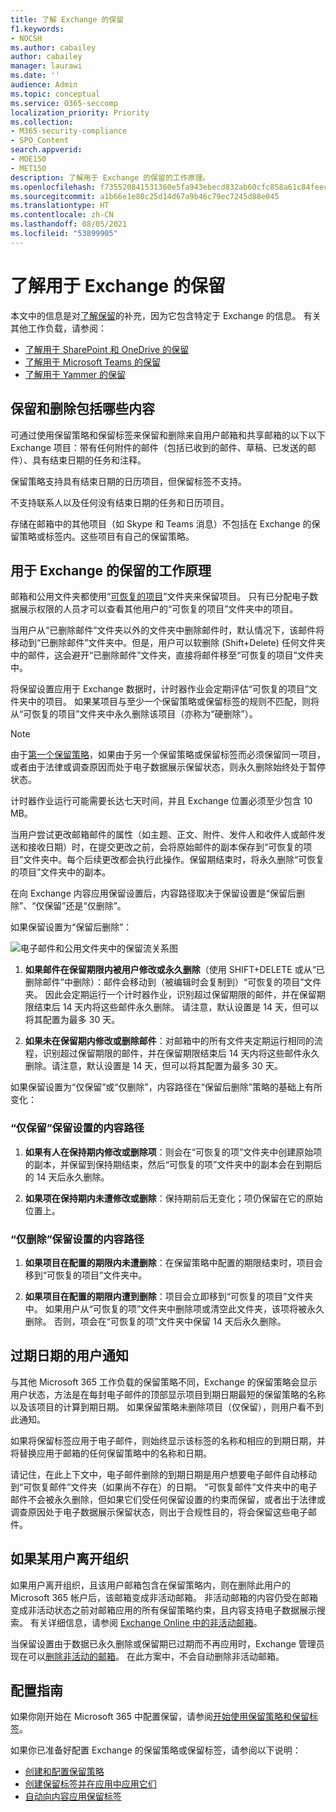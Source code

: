 ```yaml
---
title: 了解 Exchange 的保留
f1.keywords:
- NOCSH
ms.author: cabailey
author: cabailey
manager: laurawi
ms.date: ''
audience: Admin
ms.topic: conceptual
ms.service: O365-seccomp
localization_priority: Priority
ms.collection:
- M365-security-compliance
- SPO_Content
search.appverid:
- MOE150
- MET150
description: 了解用于 Exchange 的保留的工作原理。
ms.openlocfilehash: f735520841531360e5fa943ebecd832ab60cfc858a61c84feec572af04eebf71
ms.sourcegitcommit: a1b66e1e80c25d14d67a9b46c79ec7245d88e045
ms.translationtype: HT
ms.contentlocale: zh-CN
ms.lasthandoff: 08/05/2021
ms.locfileid: "53899905"
---
```

# <a name="learn-about-retention-for-exchange"></a>了解用于 Exchange 的保留

本文中的信息是对[了解保留](retention.md)的补充，因为它包含特定于 Exchange 的信息。  有关其他工作负载，请参阅：

- [了解用于 SharePoint 和 OneDrive 的保留](retention-policies-sharepoint.md)
- [了解用于 Microsoft Teams 的保留](retention-policies-teams.md)
- [了解用于 Yammer 的保留](retention-policies-yammer.md)

## <a name="whats-included-for-retention-and-deletion"></a>保留和删除包括哪些内容

可通过使用保留策略和保留标签来保留和删除来自用户邮箱和共享邮箱的以下以下 Exchange 项目：带有任何附件的邮件（包括已收到的邮件、草稿、已发送的邮件）、具有结束日期的任务和注释。 

保留策略支持具有结束日期的日历项目，但保留标签不支持。

不支持联系人以及任何没有结束日期的任务和日历项目。

存储在邮箱中的其他项目（如 Skype 和 Teams 消息）不包括在 Exchange 的保留策略或标签内。这些项目有自己的保留策略。

## <a name="how-retention-works-for-exchange"></a>用于 Exchange 的保留的工作原理

邮箱和公用文件夹都使用“[可恢复的项目](/exchange/security-and-compliance/recoverable-items-folder/recoverable-items-folder)”文件夹来保留项目。 只有已分配电子数据展示权限的人员才可以查看其他用户的“可恢复的项目”文件夹中的项目。
  
当用户从“已删除邮件”文件夹以外的文件夹中删除邮件时，默认情况下，该邮件将移动到“已删除邮件”文件夹中。但是，用户可以软删除 (Shift+Delete) 任何文件夹中的邮件，这会避开“已删除邮件”文件夹，直接将邮件移至“可恢复的项目”文件夹中。
  
将保留设置应用于 Exchange 数据时，计时器作业会定期评估“可恢复的项目”文件夹中的项目。 如果某项目与至少一个保留策略或保留标签的规则不匹配，则将从“可恢复的项目”文件夹中永久删除该项目（亦称为“硬删除”）。

> [!NOTE]
> 由于[第一个保留策略](retention.md#the-principles-of-retention-or-what-takes-precedence)，如果由于另一个保留策略或保留标签而必须保留同一项目，或者由于法律或调查原因而处于电子数据展示保留状态，则永久删除始终处于暂停状态。

计时器作业运行可能需要长达七天时间，并且 Exchange 位置必须至少包含 10 MB。
  
当用户尝试更改邮箱邮件的属性（如主题、正文、附件、发件人和收件人或邮件发送和接收日期）时，在提交更改之前，会将原始邮件的副本保存到“可恢复的项目”文件夹中。每个后续更改都会执行此操作。保留期结束时，将永久删除“可恢复的项目”文件夹中的副本。

在向 Exchange 内容应用保留设置后，内容路径取决于保留设置是“保留后删除”、“仅保留”还是“仅删除”。

如果保留设置为“保留后删除”：

![电子邮件和公用文件夹中的保留流关系图](../media/88f174cc-bbf4-4305-93d7-0515f496c8f9.png)

1. **如果邮件在保留期限内被用户修改或永久删除**（使用 SHIFT+DELETE 或从“已删除邮件”中删除）：邮件会移动到（被编辑时会复制到）“可恢复的项目”文件夹。 因此会定期运行一个计时器作业，识别超过保留期限的邮件，并在保留期限结束后 14 天内将这些邮件永久删除。 请注意，默认设置是 14 天，但可以将其配置为最多 30 天。

2. **如果未在保留期内修改或删除邮件**：对邮箱中的所有文件夹定期运行相同的流程，识别超过保留期限的邮件，并在保留期限结束后 14 天内将这些邮件永久删除。请注意，默认设置是 14 天，但可以将其配置为最多 30 天。 

如果保留设置为“仅保留”或“仅删除”，内容路径在“保留后删除”策略的基础上有所变化：

### <a name="content-paths-for-retain-only-retention-settings"></a>“仅保留”保留设置的内容路径

1. **如果有人在保持期内修改或删除项**：则会在“可恢复的项”文件夹中创建原始项的副本，并保留到保持期结束，然后“可恢复的项”文件夹中的副本会在到期后的 14 天后永久删除。 

2. **如果项在保持期内未遭修改或删除**：保持期前后无变化；项仍保留在它的原始位置上。

### <a name="content-paths-for-delete-only-retention-settings"></a>“仅删除”保留设置的内容路径

1. **如果项目在配置的期限内未遭删除**：在保留策略中配置的期限结束时，项目会移到“可恢复的项目”文件夹中。 

2. **如果项目在配置的期限内遭到删除**：项目会立即移到“可恢复的项目”文件夹中。 如果用户从“可恢复的项”文件夹中删除项或清空此文件夹，该项将被永久删除。 否则，项会在“可恢复的项”文件夹中保留 14 天后永久删除。 

## <a name="user-notification-of-expiry-date"></a>过期日期的用户通知

与其他 Microsoft 365 工作负载的保留策略不同，Exchange 的保留策略会显示用户状态，方法是在每封电子邮件的顶部显示项目到期日期最短的保留策略的名称以及该项目的计算到期日期。 如果保留策略未删除项目（仅保留），则用户看不到此通知。

如果将保留标签应用于电子邮件，则始终显示该标签的名称和相应的到期日期，并将替换应用于邮箱的任何保留策略中的名称和日期。

请记住，在此上下文中，电子邮件删除的到期日期是用户想要电子邮件自动移动到“可恢复邮件”文件夹（如果尚不存在）的日期。 “可恢复邮件”文件夹中的电子邮件不会被永久删除，但如果它们受任何保留设置的约束而保留，或者出于法律或调查原因处于电子数据展示保留状态，则出于合规性目的，将会保留这些电子邮件。

## <a name="when-a-user-leaves-the-organization"></a>如果某用户离开组织 

如果用户离开组织，且该用户邮箱包含在保留策略内，则在删除此用户的 Microsoft 365 帐户后，该邮箱变成非活动邮箱。 非活动邮箱的内容仍受在邮箱变成非活动状态之前对邮箱应用的所有保留策略约束，且内容支持电子数据展示搜索。 有关详细信息，请参阅 [Exchange Online 中的非活动邮箱](inactive-mailboxes-in-office-365.md)。

当保留设置由于数据已永久删除或保留期已过期而不再应用时，Exchange 管理员现在可以[删除非活动的邮箱](delete-an-inactive-mailbox.md)。 在此方案中，不会自动删除非活动邮箱。

## <a name="configuration-guidance"></a>配置指南

如果你刚开始在 Microsoft 365 中配置保留，请参阅[开始使用保留策略和保留标签](get-started-with-retention.md)。

如果你已准备好配置 Exchange 的保留策略或保留标签，请参阅以下说明：
- [创建和配置保留策略](create-retention-policies.md)
- [创建保留标签并在应用中应用它们](create-apply-retention-labels.md)
- [自动向内容应用保留标签](apply-retention-labels-automatically.md)